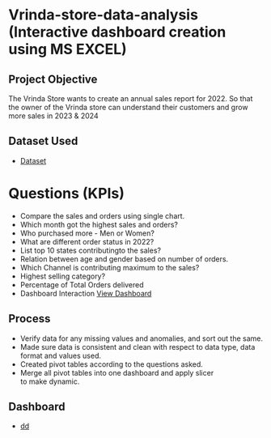 # Vrinda-store-data-analysis (Interactive dashboard creation using MS EXCEL)
## Project Objective
The Vrinda Store wants to create an annual sales report for 2022. So that the owner of the Vrinda store can understand their customers and grow more sales in 2023 & 2024

## Dataset Used
- <a href ="https://github.com/Sourav-311/Data-Analysis-Dashboard/blob/main/Vrinda_store_data.xlsx">Dataset</a>
# Questions (KPIs)
- Compare the sales and orders using single chart.
- Which month got the highest sales and orders?
- Who purchased more - Men or Women?
- What are different order status in 2022?
- List top 10 states contributingto the sales?
- Relation between age and gender based on number of orders.
- Which Channel is contributing maximum to the sales?
- Highest selling category?
- Percentage of Total Orders delivered
- Dashboard Interaction <a href="https://github.com/Sourav-311/Data-Analysis-Dashboard/blob/main/Vrinda%20Store%20Data%20Analysis.xlsx">View Dashboard</a>

## Process
- Verify data for any missing values and anomalies, and sort out the same.
- Made sure data is consistent and clean with respect to data type, data format and values used.
- Created pivot tables according to the questions asked.
- Merge all pivot tables into one dashboard and apply slicer to make dynamic.

## Dashboard
- <a href ="https://github.com/Sourav-311/Data-Analysis-Dashboard/blob/main/Screenshot%202025-03-27%20114905.png"> dd </a>
